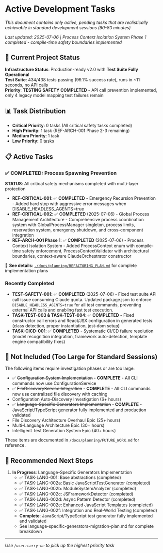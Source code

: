 # Active Development Tasks

*This document contains only active, pending tasks that are realistically achievable in standard development sessions (60-80 minutes)*

*Last updated: 2025-07-06 | Process Context Isolation System Phase 1 completed - compile-time safety boundaries implemented*

## 🎯 Current Project Status

**Infrastructure Status**: Production-ready v2.0 with **Test Suite Fully Operational**  
**Test Suite**: 434/438 tests passing (99.1% success rate), runs in ~11 seconds, no API calls  
**Priority**: **TESTING SAFETY COMPLETED** - API call prevention implemented, only 4 legacy model mapping test failures remain

## 📊 Task Distribution

- **Critical Priority**: 0 tasks (All critical safety tasks completed)
- **High Priority**: 1 task (REF-ARCH-001 Phase 2-3 remaining)  
- **Medium Priority**: 1 task  
- **Low Priority**: 0 tasks

## 📋 Active Tasks

### ✅ COMPLETED: Process Spawning Prevention
**STATUS**: All critical safety mechanisms completed with multi-layer protection

- **REF-CRITICAL-001**: ✅ **COMPLETED** - Emergency Recursion Prevention - Added hard stop with aggressive error messages when DISABLE_HEADLESS_AGENTS=true
- **REF-CRITICAL-002**: ✅ **COMPLETED** (2025-07-06) - Global Process Management Architecture - Comprehensive process coordination system with GlobalProcessManager singleton, process limits, reservation system, emergency shutdown, and cross-component integration
- **REF-ARCH-001 Phase 1**: ✅ **COMPLETED** (2025-07-06) - Process Context Isolation System - Added ProcessContext enum with compile-time safety enforcement, ProcessContextValidator with architectural boundaries, context-aware ClaudeOrchestrator constructor

📖 **See details**: [`./docs/planning/REFACTORING_PLAN.md`](./REFACTORING_PLAN.md) for complete implementation plans

### Recently Completed
- **TEST-SAFETY-001**: ✅ **COMPLETED** (2025-07-06) - Fixed test suite API call issue consuming Claude quota. Updated package.json to enforce `DISABLE_HEADLESS_AGENTS=true` for all test commands, preventing external API calls and enabling fast test execution.
- **TASK-TEST-003 & TASK-TEST-004**: ✅ **COMPLETED** - Fixed constructor call errors and React/JSX configuration in generated tests (class detection, proper instantiation, jest-dom setup)
- **TASK-CICD-001**: ✅ **COMPLETED** - Systematic CI/CD failure resolution (model recognition integration, framework auto-detection, template engine compatibility fixes)

## 🚫 Not Included (Too Large for Standard Sessions)

The following items require investigation phases or are too large:
- ✅ ~~Configuration System Implementation~~ - **COMPLETE** - All CLI commands now use ConfigurationService
- ✅ ~~FileDiscoveryService Integration~~ - **COMPLETE** - All CLI commands now use centralized file discovery with caching
- Configuration Auto-Discovery Investigation (6+ hours)
- ✅ ~~Language-Specific Generators Implementation~~ - **COMPLETE** - JavaScript/TypeScript generator fully implemented and production validated
- File Discovery Architecture Overhaul Epic (25+ hours)
- Multi-Language Architecture Epic (30+ hours)
- Intelligent Test Generation System Epic (40+ hours)

These items are documented in `/docs/planning/FUTURE_WORK.md` for reference.

## 🎯 Recommended Next Steps

1. **In Progress**: Language-Specific Generators Implementation
   - ✅ TASK-LANG-001: Base abstractions (completed)
   - ✅ TASK-LANG-002a: Basic JavaScriptTestGenerator (completed)
   - ✅ TASK-LANG-002b: ModuleSystemAnalyzer (completed)
   - ✅ TASK-LANG-002c: JSFrameworkDetector (completed)
   - ✅ TASK-LANG-002d: Async Pattern Detector (completed)
   - ✅ TASK-LANG-002e: Enhanced JavaScript Templates (completed)
   - ✅ TASK-LANG-002f: Integration and Real-World Testing (completed)
   - **Complete**: JavaScript/TypeScript test generator fully implemented and validated
   - See language-specific-generators-migration-plan.md for complete breakdown

---

*Use `/user:carry-on` to pick up the highest priority task*